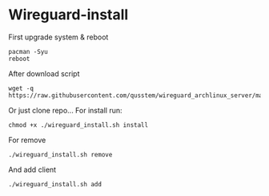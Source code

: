 # Wireguard-install

First upgrade system & reboot
```
pacman -Syu
reboot
```
After download script
```
wget -q https://raw.githubusercontent.com/qusstem/wireguard_archlinux_server/master/wireguard_install.sh
```
Or just clone repo...
For install run:
```
chmod +x ./wireguard_install.sh install
```
For remove
```
./wireguard_install.sh remove
```
And add client
```
./wireguard_install.sh add
```

